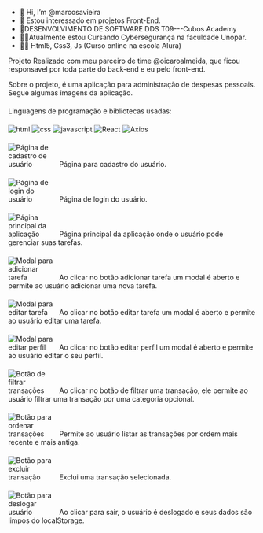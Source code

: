 - 👋 Hi, I’m @marcosavieira
- 👀 Estou interessado em projetos Front-End.
- 👨‍DESENVOLVIMENTO DE SOFTWARE DDS T09---Cubos Academy
- 🧑‍🎓Atualmente estou Cursando Cybersegurança na faculdade Unopar.
- 👨‍🎓 Html5, Css3, Js (Curso online na escola Alura)

Projeto Realizado com meu parceiro de time @oicaroalmeida, que ficou
responsavel por toda parte do back-end e eu pelo front-end.

Sobre o projeto, é uma aplicação para administração de despesas pessoais.
Segue algumas imagens da aplicação.

<style>
  div {
    margin-top: 20px;
    margin-bottom: 20px;
  }
  h4 {
    margin-bottom: 5px;
  }
  img {
    max-width: 100px;
    height: auto;
  }
</style>

<div>
  <span>Linguagens de programação e bibliotecas usadas:</span>
  <div>
    <img src="https://cdn-icons-png.flaticon.com/128/226/226269.png" alt="html">
    <img src="https://cdn-icons-png.flaticon.com/128/5968/5968242.png" alt="css">
    <img src="https://cdn-icons-png.flaticon.com/128/5968/5968292.png" alt="javascript">
    <img src="https://cdn-icons-png.flaticon.com/128/1183/1183672.png" alt="React">
    <img src="https://user-images.githubusercontent.com/43313420/105883616-57dbeb00-6007-11eb-9df2-de0e2a42655c.png" alt="Axios">
   </div>
  
</div>

<div>
  <img src="https://i.imgur.com/3P4ezcL.jpg" alt="Página de cadastro de usuário">
  <span>Página para cadastro do usuário.</span>
</div>

<div>
  <img src="https://i.imgur.com/k3iwmZ7.png" alt="Página de login do usuário">
  <span>Página de login do usuário.</span>
</div>

<div>
  <img src="https://i.imgur.com/cgCit3U.png" alt="Página principal da aplicação">
  <span>Página principal da aplicação onde o usuário pode gerenciar suas tarefas.</span>
</div>

<div>
  <img src="https://i.imgur.com/uDmjDIp.png" alt="Modal para adicionar tarefa">
  <span>Ao clicar no botão adicionar tarefa um modal é aberto e permite ao usuário adicionar uma nova tarefa.</span>
</div>

<div>
  <img src="https://i.imgur.com/lhk52u2.png" alt="Modal para editar tarefa">
  <span>Ao clicar no botão editar tarefa um modal é aberto e permite ao usuário editar uma tarefa.</span>
</div>

<div>
  <img src="https://i.imgur.com/fjQP4kR.png" alt="Modal para editar perfil">
  <span>Ao clicar no botão editar perfil um modal é aberto e permite ao usuário editar o seu perfil.</span>
</div>

<div>
  <img src="https://i.imgur.com/wgaYx9U.png" alt="Botão de filtrar transações">
  <span>Ao clicar no botão de filtrar uma transação, ele permite ao usuário filtrar uma transação por uma categoria opcional.</span>
</div>

<div>
  <img src="https://i.imgur.com/IWOrO71.png" alt="Botão para ordenar transações">
  <span>Permite ao usuário listar as transações por ordem mais recente e mais antiga.</span>
</div>

<div>
  <img src="https://i.imgur.com/BwFaZW9.png" alt="Botão para excluir transação">
  <span>Exclui uma transação selecionada.</span>
</div>

<div>
  <img src="https://i.imgur.com/v0EaqOF.png" alt="Botão para deslogar usuário">
  <span>Ao clicar para sair, o usuário é deslogado e seus dados são limpos do localStorage.</span>
</div>

<!---
marcosavieira/marcosavieira is a ✨ special ✨ repository because its `README.md` (this file) appears on your GitHub profile.
You can click the Preview link to take a look at your changes.
--->
